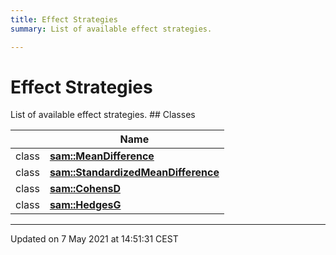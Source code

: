 ```yaml
---
title: Effect Strategies
summary: List of available effect strategies. 

---
```


# Effect Strategies

List of available effect strategies. ## Classes

|                | Name           |
| -------------- | -------------- |
| class | **[sam::MeanDifference](/doxygen/Classes/classsam_1_1_mean_difference/)**  |
| class | **[sam::StandardizedMeanDifference](/doxygen/Classes/classsam_1_1_standardized_mean_difference/)**  |
| class | **[sam::CohensD](/doxygen/Classes/classsam_1_1_cohens_d/)**  |
| class | **[sam::HedgesG](/doxygen/Classes/classsam_1_1_hedges_g/)**  |






-------------------------------

Updated on  7 May 2021 at 14:51:31 CEST